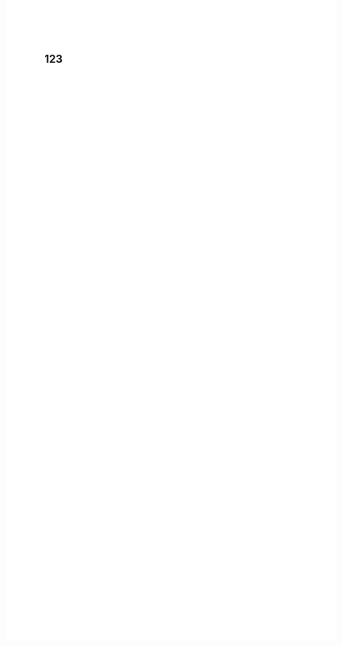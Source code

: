 <style>
    body {
        width: 210mm;
        height: 297mm;
        margin: 0 auto;
        padding: 20mm;
        background-color: white;
    }
    @page {
        size: A4;
    }
    @media print {
        html, body {
            width: 210mm;
            height: 297mm;
            margin: 0;
            padding: 0;
        }
    }
</style>

## 123